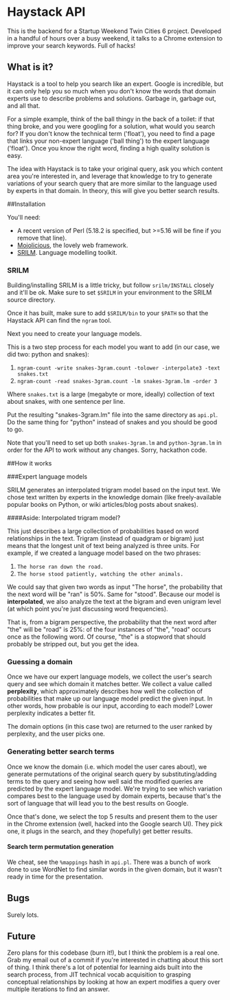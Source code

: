 # Haystack API

This is the backend for a Startup Weekend Twin Cities 6 project. Developed in a handful of hours over a busy weekend, it talks to a Chrome extension to improve your search keywords. Full of hacks!  

## What is it?

Haystack is a tool to help you search like an expert. Google is incredible, but it can only help you so much when you don't know the words that domain experts use to describe problems and solutions. Garbage in, garbage out, and all that. 

For a simple example, think of the ball thingy in the back of a toilet: if that thing broke, and you were googling for a solution, what would you search for? If you don't know the technical term ('float'), you need to find a page that links your non-expert language ('ball thing') to the expert language ('float'). Once you know the right word, finding a high quality solution is easy.

The idea with Haystack is to take your original query, ask you which content area you're interested in, and leverage that knowledge to try to generate variations of your search query that are more similar to the language used by experts in that domain. In theory, this will give you better search results.

##Installation

You'll need:

* A recent version of Perl (5.18.2 is specified, but >=5.16 will be fine if you remove that line).
* [Mojolicious](http://mojolico.us), the lovely web framework.
* [SRILM](http://www.speech.sri.com/projects/srilm/). Language modelling toolkit. 
    
### SRILM

Building/installing SRILM is a little tricky, but follow `srilm/INSTALL` closely and it'll be ok. Make sure to set `$SRILM` in your environment to the SRILM source directory.

Once it has built, make sure to add `$SRILM/bin` to your `$PATH` so that the Haystack API can find the `ngram` tool.

Next you need to create your language models.

This is a two step process for each model you want to add (in our case, we did two: python and snakes):

1. `ngram-count -write snakes-3gram.count -tolower -interpolate3 -text snakes.txt`
2. `ngram-count -read snakes-3gram.count -lm snakes-3gram.lm -order 3`

Where `snakes.txt` is a large (megabyte or more, ideally) collection of text about snakes, with one sentence per line.

Put the resulting "snakes-3gram.lm" file into the same directory as `api.pl`. Do the same thing for "python" instead of snakes and you should be good to go.

Note that you'll need to set up both `snakes-3gram.lm` and `python-3gram.lm` in order for the API to work without any changes. Sorry, hackathon code.

##How it works

###Expert language models

SRILM generates an interpolated trigram model based on the input text. We chose text written by experts in the knowledge domain (like freely-available popular books on Python, or wiki articles/blog posts about snakes). 

####Aside: Interpolated trigram model?

This just describes a large collection of probabilities based on word relationships in the text. Trigram (instead of quadgram or bigram) just means that the longest unit of text being analyzed is three units. For example, if we created a language model based on the two phrases: 

1. `The horse ran down the road.`
2. `The horse stood patiently, watching the other animals.`

We could say that given two words as input "The horse", the probability that the next word will be "ran" is 50%. Same for "stood". Because our model is __interpolated__, we also analyze the text at the bigram and even unigram level (at which point you're just discussing word frequencies). 

That is, from a bigram perspective, the probability that the next word after "the" will be "road" is 25%: of the four instances of "the", "road" occurs once as the following word. Of course, "the" is a stopword that should probably be stripped out, but you get the idea.  

### Guessing a domain

Once we have our expert language models, we collect the user's search query and see which domain it matches better. We collect a value called __perplexity__, which approximately describes how well the collection of probabilities that make up our language model predict the given input. In other words, how probable is our input, according to each model? Lower perplexity indicates a better fit.

The domain options (in this case two) are returned to the user ranked by perplexity, and the user picks one.

### Generating better search terms

Once we know the domain (i.e. which model the user cares about), we generate permutations of the original search query by substituting/adding terms to the query and seeing how well said the modified queries are predicted by the expert language model. We're trying to see which variation compares best to the language used by domain experts, because that's the sort of language that will lead you to the best results on Google. 

Once that's done, we select the top 5 results and present them to the user in the Chrome extension (well, hacked into the Google search UI). They pick one, it plugs in the search, and they (hopefully) get better results.

#### Search term permutation generation

We cheat, see the `%mappings` hash in `api.pl`. There was a bunch of work done to use WordNet to find similar words in the given domain, but it wasn't ready in time for the presentation.

## Bugs

Surely lots.

## Future

Zero plans for this codebase (burn it!), but I think the problem is a real one.  Grab my email out of a commit if you're interested in chatting about this sort of thing. I think there's a lot of potential for learning aids built into the search process, from JIT technical vocab acquisition to grasping conceptual relationships by looking at how an expert modifies a query over multiple iterations to find an answer.
